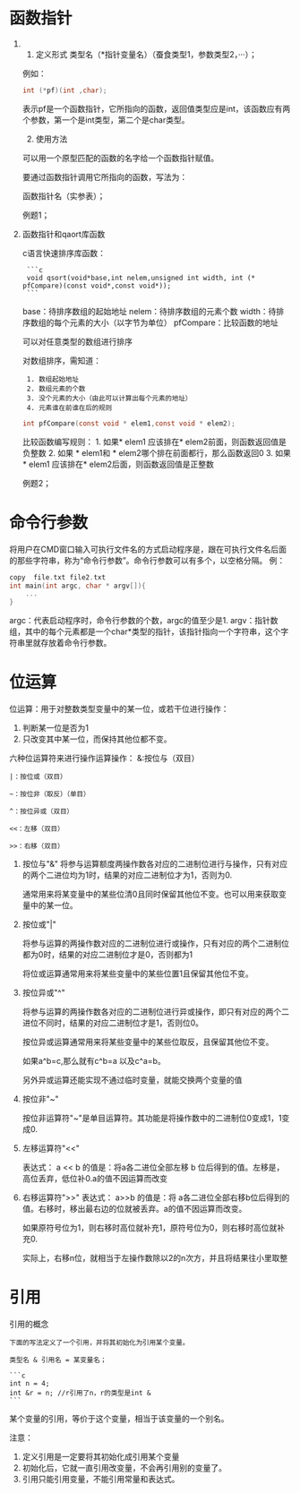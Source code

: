 # 函数指针
1. 1. 定义形式
    类型名（*指针变量名）（蚕食类型1，参数类型2，···）；

    例如：
    ```c
    int (*pf)(int ,char);
    ```
    表示pf是一个函数指针，它所指向的函数，返回值类型应是int，该函数应有两个参数，第一个是int类型，第二个是char类型。

    2. 使用方法

    可以用一个原型匹配的函数的名字给一个函数指针赋值。

    要通过函数指针调用它所指向的函数，写法为：

    函数指针名（实参表）；

    例题1；

2. 函数指针和qaort库函数

    c语言快速排序库函数：

        ```c
        void qsort(void*base,int nelem,unsigned int width, int (* pfCompare)(const void*,const void*));
        ```
    base：待排序数组的起始地址
    nelem：待排序数组的元素个数
    width：待排序数组的每个元素的大小（以字节为单位）
    pfCompare：比较函数的地址

    可以对任意类型的数组进行排序

    对数组排序，需知道：

        1. 数组起始地址
        2. 数组元素的个数
        3. 没个元素的大小（由此可以计算出每个元素的地址）
        4. 元素谁在前谁在后的规则

    ```c
    int pfCompare(const void * elem1,const void * elem2);
    ```

    比较函数编写规则：
        1. 如果* elem1 应该排在* elem2前面，则函数返回值是负整数
        2. 如果 * elem1和 * elem2哪个排在前面都行，那么函数返回0
        3. 如果 * elem1 应该排在* elem2后面，则函数返回值是正整数

    例题2；
# 命令行参数

将用户在CMD窗口输入可执行文件名的方式启动程序是，跟在可执行文件名后面的那些字符串，称为“命令行参数”。命令行参数可以有多个，以空格分隔。
例：
```c
copy  file.txt file2.txt
int main(int argc, char * argv[]){
    ...
}
```

argc：代表启动程序时，命令行参数的个数，argc的值至少是1.
argv：指针数组，其中的每个元素都是一个char*类型的指针，该指针指向一个字符串，这个字符串里就存放着命令行参数。
# 位运算
位运算：用于对整数类型变量中的某一位，或若干位进行操作：

 1. 判断某一位是否为1
 2. 只改变其中某一位，而保持其他位都不变。

六种位运算符来进行操作运算操作：
    &:按位与（双目）

    |：按位或（双目）

    ~：按位非（取反）（单目）

    ^：按位异或（双目）

    <<：左移（双目）

    >>：右移（双目）

 1. 按位与"&"
    将参与运算额度两操作数各对应的二进制位进行与操作，只有对应的两个二进位均为1时，结果的对应二进制位才为1，否则为0.

    通常用来将某变量中的某些位清0且同时保留其他位不变。也可以用来获取变量中的某一位。

2. 按位或"|"

   将参与运算的两操作数对应的二进制位进行或操作，只有对应的两个二进制位都为0时，结果的对应二进制位才是0，否则都为1

    将位或运算通常用来将某些变量中的某些位置1且保留其他位不变。

3. 按位异或"^"

    将参与运算的两操作数各对应的二进制位进行异或操作，即只有对应的两个二进位不同时，结果的对应二进制位才是1，否则位0。

    按位异或运算通常用来将某些变量中的某些位取反，且保留其他位不变。

    如果a^b=c,那么就有c^b=a 以及c^a=b。

    另外异或运算还能实现不通过临时变量，就能交换两个变量的值

4. 按位非"~"

    按位非运算符"~"是单目运算符。其功能是将操作数中的二进制位0变成1，1变成0.

5. 左移运算符"<<"

    表达式：
    a << b
    的值是：将a各二进位全部左移 b 位后得到的值。左移是，高位丢弃，低位补0.a的值不因运算而改变

6. 右移运算符">>"
    表达式：
    a>>b
    的值是：将 a各二进位全部右移b位后得到的值。右移时，移出最右边的位就被丢弃。a的值不因运算而改变。

    如果原符号位为1，则右移时高位就补充1，原符号位为0，则右移时高位就补充0.

    实际上，右移n位，就相当于左操作数除以2的n次方，并且将结果往小里取整
# 引用
引用的概念

    下面的写法定义了一个引用，并将其初始化为引用某个变量。

    类型名 & 引用名 = 某变量名；

    ```c
    int n = 4;
    int &r = n; //r引用了n，r的类型是int &
    ```

 某个变量的引用，等价于这个变量，相当于该变量的一个别名。

 注意：
 1. 定义引用是一定要将其初始化成引用某个变量
 2. 初始化后，它就一直引用改变量，不会再引用别的变量了。
 3. 引用只能引用变量，不能引用常量和表达式。